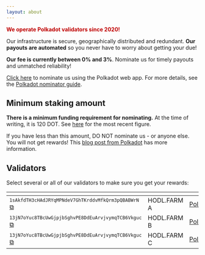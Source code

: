 ```yaml
---
layout: about
---
```


<span style="color:#bf0000;font-weight:bold;">We operate Polkadot validators since 2020!</span>

<script src="{{ base.url | prepend: site.url }}/assets/js/clipboard-polyfill.promise.js"></script>

Our infrastructure is secure, geographically distributed and redundant. **Our payouts are automated** so you never have to worry about getting your due!

**Our fee is currently between 0% and 3%**. Nominate us for timely payouts and unmatched reliability!

[Click here](https://polkadot.js.org/apps/#/staking/targets?rpc=wss%3A%2F%2Frpc.polkadot.io&filter=%F0%9F%90%91%20HODL.FARM%20%F0%9F%90%91) to nominate us using the Polkadot web app. For more details, see the [Polkadot nominator guide](https://wiki.polkadot.network/docs/en/learn-nominator).

## Minimum staking amount

**There is a minimum funding requirement for nominating.** At the time of writing, it is 120 DOT. See [here](https://polkaview.network/dot) for the most recent figure.

If you have less than this amount, DO NOT nominate us - or anyone else. You will not get rewards! This [blog post from Polkadot](https://polkadot.network/polkadot-staking-an-update/) has more information.

## Validators


Select several or all of our validators to make sure you get your rewards:

| <!-- --> |  <!-- --> |  <!-- -->  | <!-- --> | 
|----------|-----------|------------|----------|
| <code style="font-size:75%;">1sAkfdTH3cHAdJRYqMPNdeV7GhTKrddvMfkQrm3pQBABWrN</code>  <a href="#!" onclick="clipboard.writeText('1sAkfdTH3cHAdJRYqMPNdeV7GhTKrddvMfkQrm3pQBABWrN');">⧉</a> | HODL.FARM A | [Polkascan](https://polkascan.io/polkadot-cc1/account/1sAkfdTH3cHAdJRYqMPNdeV7GhTKrddvMfkQrm3pQBABWrN) | [Polkadot.js](https://polkadot.js.org/apps/#/staking/query/1sAkfdTH3cHAdJRYqMPNdeV7GhTKrddvMfkQrm3pQBABWrN?rpc=wss%3A%2F%2Frpc.polkadot.io) |
| <code style="font-size:75%;">13jN7oYuc8TBcUwGjpjbSghvPE8DdEuArvjvymqTCB6Vkguc</code>  <a href="#!" onclick="clipboard.writeText('13jN7oYuc8TBcUwGjpjbSghvPE8DdEuArvjvymqTCB6Vkguc');">⧉</a> | HODL.FARM B | [Polkascan](https://polkascan.io/polkadot-cc1/account/13jN7oYuc8TBcUwGjpjbSghvPE8DdEuArvjvymqTCB6Vkguc) | [Polkadot.js](https://polkadot.js.org/apps/#/staking/query/13jN7oYuc8TBcUwGjpjbSghvPE8DdEuArvjvymqTCB6Vkguc?rpc=wss%3A%2F%2Frpc.polkadot.io) |
| <code style="font-size:75%;">13jN7oYuc8TBcUwGjpjbSghvPE8DdEuArvjvymqTCB6Vkguc</code>  <a href="#!" onclick="clipboard.writeText('11VR4pF6c7kfBhfmuwwjWY3FodeYBKWx7ix2rsRCU2q6hqJ');">⧉</a> | HODL.FARM C | [Polkascan](https://polkascan.io/polkadot-cc1/account/11VR4pF6c7kfBhfmuwwjWY3FodeYBKWx7ix2rsRCU2q6hqJ) | [Polkadot.js](https://polkadot.js.org/apps/#/staking/query/11VR4pF6c7kfBhfmuwwjWY3FodeYBKWx7ix2rsRCU2q6hqJ?rpc=wss%3A%2F%2Frpc.polkadot.io) |
